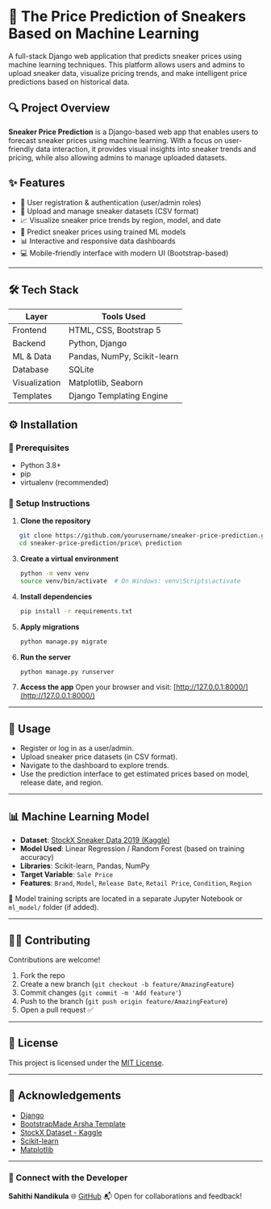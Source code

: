 

# 👟 The Price Prediction of Sneakers Based on Machine Learning

A full-stack Django web application that predicts sneaker prices using machine learning techniques. This platform allows users and admins to upload sneaker data, visualize pricing trends, and make intelligent price predictions based on historical data.



## 🔍 Project Overview

**Sneaker Price Prediction** is a Django-based web app that enables users to forecast sneaker prices using machine learning. With a focus on user-friendly data interaction, it provides visual insights into sneaker trends and pricing, while also allowing admins to manage uploaded datasets.



## ✨ Features

- 🔐 User registration & authentication (user/admin roles)
- 📂 Upload and manage sneaker datasets (CSV format)
- 📈 Visualize sneaker price trends by region, model, and date
- 🤖 Predict sneaker prices using trained ML models
- 📊 Interactive and responsive data dashboards
- 💻 Mobile-friendly interface with modern UI (Bootstrap-based)

---

## 🛠️ Tech Stack

| Layer         | Tools Used                           |
|---------------|---------------------------------------|
| Frontend      | HTML, CSS, Bootstrap 5                |
| Backend       | Python, Django                        |
| ML & Data     | Pandas, NumPy, Scikit-learn           |
| Database      | SQLite                                |
| Visualization | Matplotlib, Seaborn                   |
| Templates     | Django Templating Engine              |



## ⚙️ Installation

### 🔧 Prerequisites

- Python 3.8+
- pip
- virtualenv (recommended)

### 🔌 Setup Instructions

1. **Clone the repository**
```bash
   git clone https://github.com/yourusername/sneaker-price-prediction.git
   cd sneaker-price-prediction/price\ prediction
   ```


3. **Create a virtual environment**

   ```bash
   python -m venv venv
   source venv/bin/activate  # On Windows: venv\Scripts\activate
   ```

4. **Install dependencies**

   ```bash
   pip install -r requirements.txt
   ```

5. **Apply migrations**

   ```bash
   python manage.py migrate
   ```

6. **Run the server**

   ```bash
   python manage.py runserver
   ```

7. **Access the app**
   Open your browser and visit: [http://127.0.0.1:8000/](http://127.0.0.1:8000/)

---

## 🚀 Usage

* Register or log in as a user/admin.
* Upload sneaker price datasets (in CSV format).
* Navigate to the dashboard to explore trends.
* Use the prediction interface to get estimated prices based on model, release date, and region.

---

## 📊 Machine Learning Model

* **Dataset**: [StockX Sneaker Data 2019 (Kaggle)](https://www.kaggle.com/datasets/stockx/stockx-sneaker-data-2019)
* **Model Used**: Linear Regression / Random Forest (based on training accuracy)
* **Libraries**: Scikit-learn, Pandas, NumPy
* **Target Variable**: `Sale Price`
* **Features**: `Brand`, `Model`, `Release Date`, `Retail Price`, `Condition`, `Region`

📁 Model training scripts are located in a separate Jupyter Notebook or `ml_model/` folder (if added).



---

## 🧑‍💻 Contributing

Contributions are welcome!

1. Fork the repo
2. Create a new branch (`git checkout -b feature/AmazingFeature`)
3. Commit changes (`git commit -m 'Add feature'`)
4. Push to the branch (`git push origin feature/AmazingFeature`)
5. Open a pull request ✅

---

## 📝 License

This project is licensed under the [MIT License](LICENSE).

---

## 🙌 Acknowledgements

* [Django](https://www.djangoproject.com/)
* [BootstrapMade Arsha Template](https://bootstrapmade.com/arsha-free-bootstrap-html-template-corporate/)
* [StockX Dataset - Kaggle](https://www.kaggle.com/datasets/stockx/stockx-sneaker-data-2019)
* [Scikit-learn](https://scikit-learn.org/)
* [Matplotlib](https://matplotlib.org/)

---

### 🔗 Connect with the Developer

**Sahithi Nandikula**
🌐 [GitHub](https://github.com/sahithinandikula)
📬 Open for collaborations and feedback!

```

